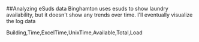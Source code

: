 ##Analyzing eSuds data
Binghamton uses esuds to show laundry availability, but it doesn't show any trends over time. I'll eventually visualize the log data

Building,Time,ExcelTime,UnixTime,Available,Total,Load
